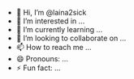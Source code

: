 - 👋 Hi, I’m @laina2sick
- 👀 I’m interested in ...
- 🌱 I’m currently learning ...
- 💞️ I’m looking to collaborate on ...
- 📫 How to reach me ...
- 😄 Pronouns: ...
- ⚡ Fun fact: ...

<!---
laina2sick/laina2sick is a ✨ special ✨ repository because its `README.md` (this file) appears on your GitHub profile.
You can click the Preview link to take a look at your changes.
--->
